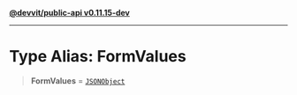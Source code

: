 [**@devvit/public-api v0.11.15-dev**](../README.md)

---

# Type Alias: FormValues

> **FormValues** = [`JSONObject`](JSONObject.md)
